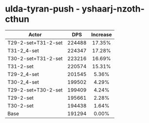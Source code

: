 # ulda-tyran-push - yshaarj-nzoth-cthun
| Actor | DPS | Increase |
|---|:---:|:---:|
|T29-2-set+T31-2-set|224488|17.35%|
|T31-2_4-set|224347|17.28%|
|T30-2-set+T31-2-set|223216|16.69%|
|T31-2-set|220574|15.31%|
|T29-2_4-set|201545|5.36%|
|T30-2_4-set|199502|4.29%|
|T29-2-set+T30-2-set|199409|4.24%|
|T29-2-set|195661|2.28%|
|T30-2-set|194438|1.64%|
|Base|191294|0.00%|
